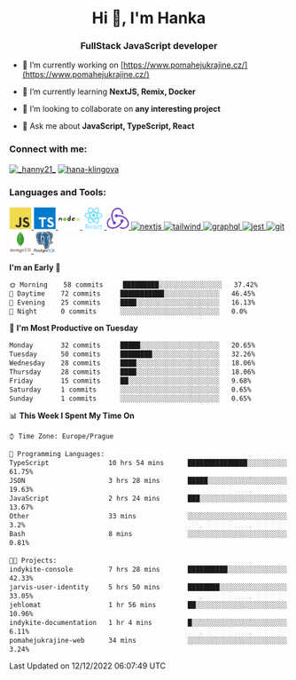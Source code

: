 <h1 align="center">Hi 👋, I'm Hanka</h1>
<h3 align="center">FullStack JavaScript developer</h3>

- 🔭 I’m currently working on [https://www.pomahejukrajine.cz/](https://www.pomahejukrajine.cz/)

- 🌱 I’m currently learning **NextJS, Remix, Docker**

- 👯 I’m looking to collaborate on **any interesting project**

- 💬 Ask me about **JavaScript, TypeScript, React**

<h3 align="left">Connect with me:</h3>
<p align="left">
<a href="https://twitter.com/_hanny21_" target="blank"><img align="center" src="https://raw.githubusercontent.com/rahuldkjain/github-profile-readme-generator/master/src/images/icons/Social/twitter.svg" alt="_hanny21_" height="30" width="40" /></a>
<a href="https://linkedin.com/in/hana-klingova" target="blank"><img align="center" src="https://raw.githubusercontent.com/rahuldkjain/github-profile-readme-generator/master/src/images/icons/Social/linked-in-alt.svg" alt="hana-klingova" height="30" width="40" /></a>
</p>

<h3 align="left">Languages and Tools:</h3>
<p align="left"> 
<a href="https://developer.mozilla.org/en-US/docs/Web/JavaScript" target="_blank" rel="noreferrer"> <img src="https://raw.githubusercontent.com/devicons/devicon/master/icons/javascript/javascript-original.svg" alt="javascript" width="40" height="40"/> </a> 
<a href="https://www.typescriptlang.org/" target="_blank" rel="noreferrer"> <img src="https://raw.githubusercontent.com/devicons/devicon/master/icons/typescript/typescript-original.svg" alt="typescript" width="40" height="40"/> </a> 
<a href="https://nodejsorg" target="_blank" rel="noreferrer"> <img src="https://raw.githubusercontent.com/devicons/devicon/master/icons/nodejs/nodejs-original-wordmark.svg" alt="nodejs" width="40" height="40"/> </a> 
<a href="https://reactjs.org/" target="_blank" rel="noreferrer"> <img src="https://raw.githubusercontent.com/devicons/devicon/master/icons/react/react-original-wordmark.svg" alt="react" width="40" height="40"/> </a> 
<a href="https://redux.js.org" target="_blank" rel="noreferrer"> <img src="https://raw.githubusercontent.com/devicons/devicon/master/icons/redux/redux-original.svg" alt="redux" width="40" height="40"/> </a> 
<a href="https://nextjs.org/" target="_blank" rel="noreferrer"> <img src="https://cdn.worldvectorlogo.com/logos/nextjs-2.svg" alt="nextjs" width="40" height="40"/> </a> 
<a href="https://tailwindcss.com/" target="_blank" rel="noreferrer"> <img src="https://www.vectorlogo.zone/logos/tailwindcss/tailwindcss-icon.svg" alt="tailwind" width="40" height="40"/> </a> 
<a href="https://graphql.org" target="_blank" rel="noreferrer"> <img src="https://www.vectorlogo.zone/logos/graphql/graphql-icon.svg" alt="graphql" width="40" height="40"/> </a> 
<a href="https://jestjs.io" target="_blank" rel="noreferrer"> <img src="https://www.vectorlogo.zone/logos/jestjsio/jestjsio-icon.svg" alt="jest" width="40" height="40"/> </a> 
<a href="https://git-scm.com/" target="_blank" rel="noreferrer"> <img src="https://www.vectorlogo.zone/logos/git-scm/git-scm-icon.svg" alt="git" width="40" height="40"/> </a> 
<a href="https://www.mongodb.com/" target="_blank" rel="noreferrer"> <img src="https://raw.githubusercontent.com/devicons/devicon/master/icons/mongodb/mongodb-original-wordmark.svg" alt="mongodb" width="40" height="40"/> </a>  
<a href="https://www.postgresql.org" target="_blank" rel="noreferrer"> <img src="https://raw.githubusercontent.com/devicons/devicon/master/icons/postgresql/postgresql-original-wordmark.svg" alt="postgresql" width="40" height="40"/> </a> 
</p>

<!--START_SECTION:waka-->
**I'm an Early 🐤** 

```text
🌞 Morning    58 commits     █████████░░░░░░░░░░░░░░░░   37.42% 
🌆 Daytime    72 commits     ███████████░░░░░░░░░░░░░░   46.45% 
🌃 Evening    25 commits     ████░░░░░░░░░░░░░░░░░░░░░   16.13% 
🌙 Night      0 commits      ░░░░░░░░░░░░░░░░░░░░░░░░░   0.0%

```
📅 **I'm Most Productive on Tuesday** 

```text
Monday       32 commits     █████░░░░░░░░░░░░░░░░░░░░   20.65% 
Tuesday      50 commits     ████████░░░░░░░░░░░░░░░░░   32.26% 
Wednesday    28 commits     ████░░░░░░░░░░░░░░░░░░░░░   18.06% 
Thursday     28 commits     ████░░░░░░░░░░░░░░░░░░░░░   18.06% 
Friday       15 commits     ██░░░░░░░░░░░░░░░░░░░░░░░   9.68% 
Saturday     1 commits      ░░░░░░░░░░░░░░░░░░░░░░░░░   0.65% 
Sunday       1 commits      ░░░░░░░░░░░░░░░░░░░░░░░░░   0.65%

```


📊 **This Week I Spent My Time On** 

```text
⌚︎ Time Zone: Europe/Prague

💬 Programming Languages: 
TypeScript               10 hrs 54 mins      ███████████████░░░░░░░░░░   61.75% 
JSON                     3 hrs 28 mins       █████░░░░░░░░░░░░░░░░░░░░   19.63% 
JavaScript               2 hrs 24 mins       ███░░░░░░░░░░░░░░░░░░░░░░   13.67% 
Other                    33 mins             ░░░░░░░░░░░░░░░░░░░░░░░░░   3.2% 
Bash                     8 mins              ░░░░░░░░░░░░░░░░░░░░░░░░░   0.81%

🐱‍💻 Projects: 
indykite-console         7 hrs 28 mins       ██████████░░░░░░░░░░░░░░░   42.33% 
jarvis-user-identity     5 hrs 50 mins       ████████░░░░░░░░░░░░░░░░░   33.05% 
jehlomat                 1 hr 56 mins        ██░░░░░░░░░░░░░░░░░░░░░░░   10.96% 
indykite-documentation   1 hr 4 mins         █░░░░░░░░░░░░░░░░░░░░░░░░   6.11% 
pomahejukrajine-web      34 mins             ░░░░░░░░░░░░░░░░░░░░░░░░░   3.24%

```


 Last Updated on 12/12/2022 06:07:49 UTC
<!--END_SECTION:waka-->
